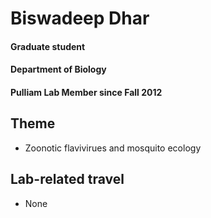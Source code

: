 # Biswadeep Dhar
#### Graduate student
#### Department of Biology
#### Pulliam Lab Member since Fall 2012

## Theme
- Zoonotic flavivirues and mosquito ecology

## Lab-related travel
- None



